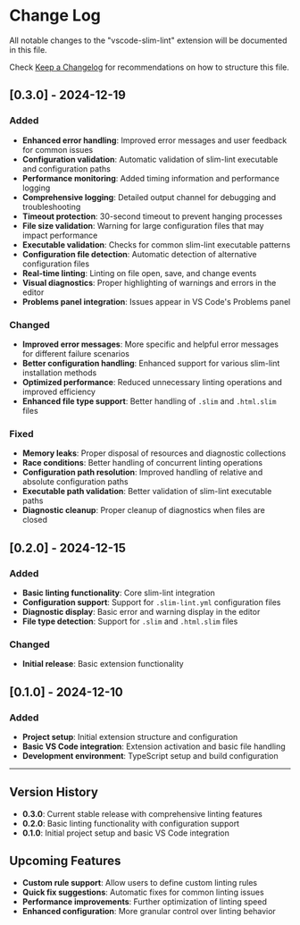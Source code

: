 # Change Log

All notable changes to the "vscode-slim-lint" extension will be documented in this file.

Check [Keep a Changelog](http://keepachangelog.com/) for recommendations on how to structure this file.

## [0.3.0] - 2024-12-19

### Added

- **Enhanced error handling**: Improved error messages and user feedback for common issues
- **Configuration validation**: Automatic validation of slim-lint executable and configuration paths
- **Performance monitoring**: Added timing information and performance logging
- **Comprehensive logging**: Detailed output channel for debugging and troubleshooting
- **Timeout protection**: 30-second timeout to prevent hanging processes
- **File size validation**: Warning for large configuration files that may impact performance
- **Executable validation**: Checks for common slim-lint executable patterns
- **Configuration file detection**: Automatic detection of alternative configuration files
- **Real-time linting**: Linting on file open, save, and change events
- **Visual diagnostics**: Proper highlighting of warnings and errors in the editor
- **Problems panel integration**: Issues appear in VS Code's Problems panel

### Changed

- **Improved error messages**: More specific and helpful error messages for different failure scenarios
- **Better configuration handling**: Enhanced support for various slim-lint installation methods
- **Optimized performance**: Reduced unnecessary linting operations and improved efficiency
- **Enhanced file type support**: Better handling of `.slim` and `.html.slim` files

### Fixed

- **Memory leaks**: Proper disposal of resources and diagnostic collections
- **Race conditions**: Better handling of concurrent linting operations
- **Configuration path resolution**: Improved handling of relative and absolute configuration paths
- **Executable path validation**: Better validation of slim-lint executable paths
- **Diagnostic cleanup**: Proper cleanup of diagnostics when files are closed

## [0.2.0] - 2024-12-15

### Added

- **Basic linting functionality**: Core slim-lint integration
- **Configuration support**: Support for `.slim-lint.yml` configuration files
- **Diagnostic display**: Basic error and warning display in the editor
- **File type detection**: Support for `.slim` and `.html.slim` files

### Changed

- **Initial release**: Basic extension functionality

## [0.1.0] - 2024-12-10

### Added

- **Project setup**: Initial extension structure and configuration
- **Basic VS Code integration**: Extension activation and basic file handling
- **Development environment**: TypeScript setup and build configuration

---

## Version History

- **0.3.0**: Current stable release with comprehensive linting features
- **0.2.0**: Basic linting functionality with configuration support
- **0.1.0**: Initial project setup and basic VS Code integration

## Upcoming Features

- **Custom rule support**: Allow users to define custom linting rules
- **Quick fix suggestions**: Automatic fixes for common linting issues
- **Performance improvements**: Further optimization of linting speed
- **Enhanced configuration**: More granular control over linting behavior
